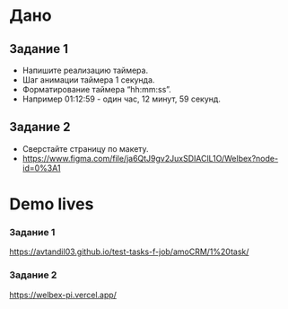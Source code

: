 # Дано
## Задание 1

 - Напишите реализацию таймера.
 - Шаг анимации таймера 1 секунда.
 - Форматирование таймера “hh:mm:ss”.
 - Например 01:12:59 - один час, 12 минут, 59 секунд.

## Задание 2

 - Сверстайте страницу по макету.
 - https://www.figma.com/file/ja6QtJ9gv2JuxSDIAClL1O/Welbex?node-id=0%3A1

# Demo lives

### Задание 1
https://avtandil03.github.io/test-tasks-f-job/amoCRM/1%20task/

### Задание 2
https://welbex-pi.vercel.app/

